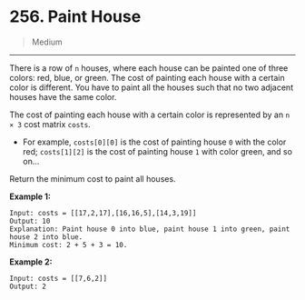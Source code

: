 # 256. Paint House

> Medium

------

There is a row of `n` houses, where each house can be painted one of three colors: red, blue, or green. The cost of painting each house with a certain color is different. You have to paint all the houses such that no two adjacent houses have the same color.

The cost of painting each house with a certain color is represented by an `n × 3` cost matrix `costs`.

- For example, `costs[0][0]` is the cost of painting house `0` with the color red; `costs[1][2]` is the cost of painting house `1` with color green, and so on...

Return the minimum cost to paint all houses.

**Example 1:**

```
Input: costs = [[17,2,17],[16,16,5],[14,3,19]]
Output: 10
Explanation: Paint house 0 into blue, paint house 1 into green, paint house 2 into blue.
Minimum cost: 2 + 5 + 3 = 10.
```

**Example 2:**

```
Input: costs = [[7,6,2]]
Output: 2
```